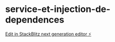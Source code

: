 # service-et-injection-de-dependences

[Edit in StackBlitz next generation editor ⚡️](https://stackblitz.com/~/github.com/l3miage-barryibr/service-et-injection-de-dependences)
